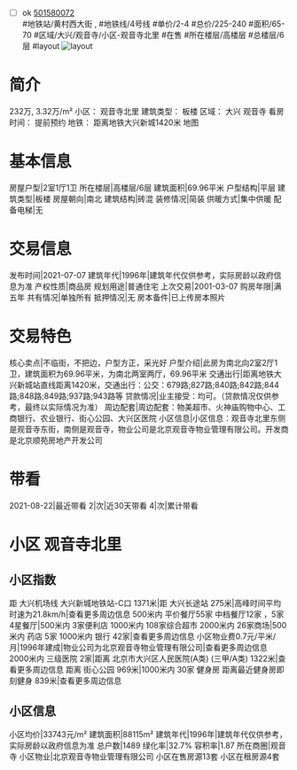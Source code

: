 - [ ] ok [501580072](https://bj.5i5j.com/ershoufang/501580072.html)  
 #地铁站/黄村西大街 ,  #地铁线/4号线
#单价/2-4 #总价/225-240 #面积/65-70   #区域/大兴/观音寺/小区-观音寺北里 #在售 #所在楼层/高楼层 #总楼层/6层 #layout 
![layout](http://image2a.5i5j.com/bdir/layout/361137.jpg_P5.jpg) 
# 简介 
 232万,  3.32万/m² 
小区： 观音寺北里
建筑类型： 板楼
区域： 大兴 观音寺
看房时间： 提前预约
地铁： 距离地铁大兴新城1420米 地图
# 基本信息 
 房屋户型|2室1厅1卫
所在楼层|高楼层/6层
建筑面积|69.96平米
户型结构|平层
建筑类型|板楼
房屋朝向|南北
建筑结构|砖混
装修情况|简装
供暖方式|集中供暖
配备电梯|无
# 交易信息 
 发布时间|2021-07-07
建筑年代|1996年|建筑年代仅供参考，实际房龄以政府信息为准
产权性质|商品房
规划用途|普通住宅
上次交易|2001-03-07
购房年限|满五年
共有情况|单独所有
抵押情况|无
房本备件|已上传房本照片
# 交易特色 
 核心卖点|不临街，不把边，户型方正，采光好
户型介绍|此房为南北向2室2厅1卫，建筑面积为69.96平米，为南北两室两厅，69.96平米
交通出行|距离地铁大兴新城站直线距离1420米，交通出行：公交：679路;827路;840路;842路;844路;848路;849路;937路;943路等
贷款情况|业主接受：均可。（贷款情况仅供参考，最终以实际情况为准）
周边配套|周边配套：物美超市、火神庙购物中心、工商银行、农业银行、街心公园、大兴区医院
小区信息|小区信息：观音寺北里东侧是观音寺东街，南侧是观音寺，物业公司是北京观音寺物业管理有限公司。开发商是北京顺苑房地产开发公司
# 带看 
 2021-08-22|最近带看	 2|次|近30天带看	 4|次|累计带看
# 小区 观音寺北里
## 小区指数 
 距 大兴机场线 大兴新城地铁站-C口 1371米|距 大兴长途站 275米|高峰时间平均时速为21.8km/h|查看更多周边信息
500米内 平价餐厅55家
中档餐厅12家 ，5家4星餐厅|500米内 3家便利店
1000米内 108家综合超市
2000米内 26家商场|500米内 药店 5家
1000米内 银行 42家|查看更多周边信息
小区物业费0.7元/平米/月|1996年建成|物业公司为北京观音寺物业管理有限公司|查看更多周边信息
2000米内 三级医院 2家|距离 北京市大兴区人民医院(A类) (三甲/A类) 1322米|查看更多周边信息
距离 街心公园 969米|1000米内 30家 健身房
距离最近健身房即刻健身 839米|查看更多周边信息
## 小区信息 
 小区均价|33743元/m²
建筑面积|88115m²
建筑年代|1996年|建筑年代仅供参考，实际房龄以政府信息为准
总户数|1489
绿化率|32.7%
容积率|1.87
所在商圈|观音寺
小区物业|北京观音寺物业管理有限公司
小区在售房源13套
小区在租房源4套
